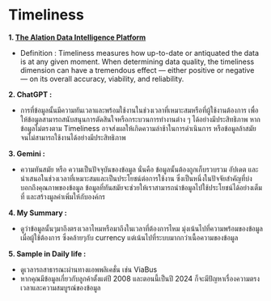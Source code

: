 # Timeliness
**1. [The Alation Data Intelligence Platform](https://www.alation.com/blog/what-is-data-quality-why-is-it-important)**
 - Definition : Timeliness measures how up-to-date or antiquated the data is at any given moment.
                When determining data quality, the timeliness dimension can have a tremendous effect — either positive or negative — on its overall accuracy, viability, and reliability.

**2. ChatGPT :** 
 - การที่ข้อมูลนั้นมีความทันเวลาและพร้อมใช้งานในช่วงเวลาที่เหมาะสมหรือที่ผู้ใช้งานต้องการ เพื่อให้ข้อมูลสามารถสนับสนุนการตัดสินใจหรือกระบวนการทำงานต่าง ๆ ได้อย่างมีประสิทธิภาพ หากข้อมูลไม่ตรงตาม Timeliness อาจส่งผลให้เกิดความล่าช้าในการดำเนินการ หรือข้อมูลล้าสมัยจนไม่สามารถใช้งานได้อย่างมีประสิทธิภาพ

**3. Gemini :**
 - ความทันสมัย หรือ ความเป็นปัจจุบันของข้อมูล นั่นคือ ข้อมูลนั้นต้องถูกเก็บรวบรวม อัปเดต และนำเสนอในช่วงเวลาที่เหมาะสมและเป็นประโยชน์ต่อการใช้งาน ซึ่งเป็นหนึ่งในปัจจัยสำคัญที่บ่งบอกถึงคุณภาพของข้อมูล ข้อมูลที่ทันสมัยจะช่วยให้เราสามารถนำข้อมูลไปใช้ประโยชน์ได้อย่างเต็มที่ และสร้างมูลค่าเพิ่มให้กับองค์กร

**4. My Summary :**
 - ดูว่าข้อมูลนั้นๆมาถึงตรงเวลาไหมหรือมาถึงในเวลาที่ต้องการไหม มุ่งเน้นไปที่ความพร้อมของข้อมูลเมื่อผู้ใช้ต้องการ ซึ่งคล้ายๆกับ currency แต่เน้นไปที่ระบบมากกว่าเนื้อความของข้อมูล

**5. Sample in Daily life :**
 - ดูเวลารถสาธารณะผ่านทางแอพพลิเคชั่น เช่น ViaBus
 - หากคุณมีข้อมูลเกี่ยวกับลูกค้าตั้งแต่ปี 2008 และตอนนี้เป็นปี 2024 ก็จะมีปัญหาเรื่องความตรงเวลาและความสมบูรณ์ของข้อมูล
